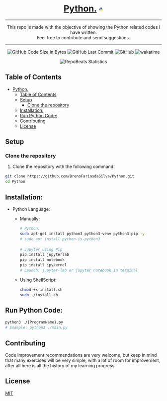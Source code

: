 <div align="center">
  
# [Python.](https://github.com/BrenoFariasdaSilva/Python) <img src="https://github.com/devicons/devicon/blob/master/icons/python/python-original.svg"  width="3%" height="3%">

</div>

<div align="center">
  
---

This repo is made with the objective of showing the Python related codes i have written. \
Feel free to contribute and send suggestions.
  
---

</div>

<div align="center">

![GitHub Code Size in Bytes](https://img.shields.io/github/languages/code-size/BrenoFariasdaSilva/Python)
![GitHub Last Commit](https://img.shields.io/github/last-commit/BrenoFariasdaSilva/Python)
![GitHub](https://img.shields.io/github/license/BrenoFariasdaSilva/Python)
![wakatime](https://wakatime.com/badge/github/BrenoFariasdaSilva/Python.svg)

</div>

<div align="center">
  
![RepoBeats Statistics](https://repobeats.axiom.co/api/embed/5907a919937c0e8c81a9c3f0c4ca39c044ba14b0.svg "Repobeats analytics image")

</div>

## Table of Contents
- [Python. ](#python-)
	- [Table of Contents](#table-of-contents)
	- [Setup](#setup)
		- [Clone the repository](#clone-the-repository)
	- [Installation:](#installation)
	- [Run Python Code:](#run-python-code)
	- [Contributing](#contributing)
	- [License](#license)

## Setup

### Clone the repository

1. Clone the repository with the following command:

```bash
git clone https://github.com/BrenoFariasdaSilva/Python.git
cd Python
```

## Installation:
* Python Language:

	* Manually:
		```bash
		# Python:
		sudo apt-get install python3 python3-venv python3-pip -y
		# sudo apt install python-is-python3
		
		# Jupyter using Pip
		pip install jupyterlab
		pip install notebook
		pip install ipykernel
		# Launch: jupyter-lab or jupyter notebook in terminal
		```

	* Using ShellScript:
		```bash
		chmod +x install.sh
		sudo ./install.sh
		```

## Run Python Code:
```bash
python3 ./{ProgramName}.py
# Example: python3 ./main.py 
```

## Contributing
Code improvement recommendations are very welcome, but keep in mind that many exercises will be very simple, with a lot of room for improvement, after all here is all the history of my learning progress.

## License
[MIT](https://choosealicense.com/licenses/mit/)
